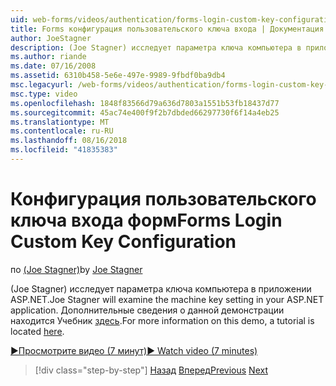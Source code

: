 ```yaml
---
uid: web-forms/videos/authentication/forms-login-custom-key-configuration
title: Forms конфигурация пользовательского ключа входа | Документация Майкрософт
author: JoeStagner
description: (Joe Stagner) исследует параметра ключа компьютера в приложении ASP.NET. Дополнительные сведения о данной демонстрации руководство находится здесь.
ms.author: riande
ms.date: 07/16/2008
ms.assetid: 6310b458-5e6e-497e-9989-9fbdf0ba9db4
msc.legacyurl: /web-forms/videos/authentication/forms-login-custom-key-configuration
msc.type: video
ms.openlocfilehash: 1848f83566d79a636d7803a1551b53fb18437d77
ms.sourcegitcommit: 45ac74e400f9f2b7dbded66297730f6f14a4eb25
ms.translationtype: MT
ms.contentlocale: ru-RU
ms.lasthandoff: 08/16/2018
ms.locfileid: "41835383"
---
```

<a name="forms-login-custom-key-configuration"></a><span data-ttu-id="1f9e8-104">Конфигурация пользовательского ключа входа форм</span><span class="sxs-lookup"><span data-stu-id="1f9e8-104">Forms Login Custom Key Configuration</span></span>
====================
<span data-ttu-id="1f9e8-105">по [(Joe Stagner)](https://github.com/JoeStagner)</span><span class="sxs-lookup"><span data-stu-id="1f9e8-105">by [Joe Stagner](https://github.com/JoeStagner)</span></span>

<span data-ttu-id="1f9e8-106">(Joe Stagner) исследует параметра ключа компьютера в приложении ASP.NET.</span><span class="sxs-lookup"><span data-stu-id="1f9e8-106">Joe Stagner will examine the machine key setting in your ASP.NET application.</span></span> <span data-ttu-id="1f9e8-107">Дополнительные сведения о данной демонстрации находится Учебник [здесь](../../overview/older-versions-security/introduction/forms-authentication-configuration-and-advanced-topics-vb.md).</span><span class="sxs-lookup"><span data-stu-id="1f9e8-107">For more information on this demo, a tutorial is located [here](../../overview/older-versions-security/introduction/forms-authentication-configuration-and-advanced-topics-vb.md).</span></span>

[<span data-ttu-id="1f9e8-108">&#9654;Просмотрите видео (7 минут)</span><span class="sxs-lookup"><span data-stu-id="1f9e8-108">&#9654; Watch video (7 minutes)</span></span>](https://channel9.msdn.com/Blogs/ASP-NET-Site-Videos/forms-login-custom-key-configuration)

> [!div class="step-by-step"]
> <span data-ttu-id="1f9e8-109">[Назад](asp-forms-login-relocation.md)
> [Вперед](add-custom-data-to-the-authentication-method.md)</span><span class="sxs-lookup"><span data-stu-id="1f9e8-109">[Previous](asp-forms-login-relocation.md)
[Next](add-custom-data-to-the-authentication-method.md)</span></span>
